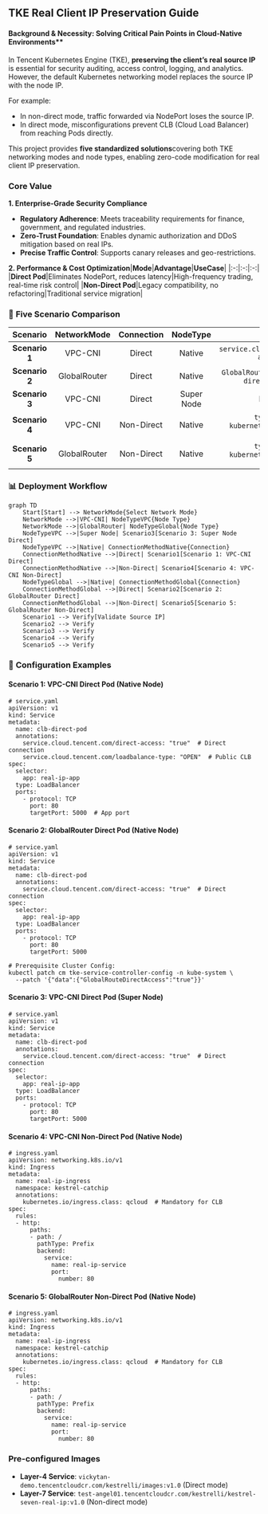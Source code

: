 ##  TKE Real Client IP Preservation Guide

#### **Background & Necessity: Solving Critical Pain Points in Cloud-Native Environments**​**​

In Tencent Kubernetes Engine (TKE), ​**preserving the client’s real source IP**​ is essential for security auditing, access control, logging, and analytics. However, the default Kubernetes networking model replaces the source IP with the node IP.

For example:
- In non-direct mode, traffic forwarded via NodePort loses the source IP.
-  In direct mode, misconfigurations prevent CLB (Cloud Load Balancer) from reaching Pods directly.

This project provides ​**five standardized solutions**​ covering both TKE networking modes and node types, enabling zero-code modification for real client IP preservation.

### **Core Value**

**1. Enterprise-Grade Security Compliance**​

- **Regulatory Adherence**: Meets traceability requirements for finance, government, and regulated industries.
- **Zero-Trust Foundation**: Enables dynamic authorization and DDoS mitigation based on real IPs.
- **Precise Traffic Control**: Supports canary releases and geo-restrictions.

**2. Performance & Cost Optimization**​
|​**Mode**​|​**Advantage**​|​**UseCase**​|
|:-:|:-:|:-:|
|​**Direct Pod**​|Eliminates NodePort, reduces latency|High-frequency trading, real-time risk control|
|​**Non-Direct Pod**​|Legacy compatibility, no refactoring|Traditional service migration|


### 🧩 ​**Five Scenario Comparison**​


|​**Scenario**​|​**NetworkMode**​|​**Connection**​|​**NodeType**​|​**KeyFeature**​|
|:-:|:-:|:-:|:-:|:-:|
|​**Scenario 1**​|VPC-CNI|Direct|Native|`service.cloud.tencent.com/direct-access: "true"`|
|​**Scenario 2**​|GlobalRouter|Direct|Native|`GlobalRouteDirectAccess="true"` + `direct-access: "true"`|
|​**Scenario 3**​|VPC-CNI|Direct|Super Node|Native support|
|​**Scenario 4**​|VPC-CNI|Non-Direct|Native|`type: NodePort` + `kubernetes.io/ingress.class: qcloud`|
|​**Scenario 5**​|GlobalRouter|Non-Direct|Native|`type: NodePort` + `kubernetes.io/ingress.class: qcloud`|

### 📊 ​**Deployment Workflow**​

```mermaid
graph TD  
    Start[Start] --> NetworkMode{Select Network Mode}  
    NetworkMode -->|VPC-CNI| NodeTypeVPC{Node Type}  
    NetworkMode -->|GlobalRouter| NodeTypeGlobal{Node Type}  
    NodeTypeVPC -->|Super Node| Scenario3[Scenario 3: Super Node Direct]  
    NodeTypeVPC -->|Native| ConnectionMethodNative{Connection}  
    ConnectionMethodNative -->|Direct| Scenario1[Scenario 1: VPC-CNI Direct]  
    ConnectionMethodNative -->|Non-Direct| Scenario4[Scenario 4: VPC-CNI Non-Direct]  
    NodeTypeGlobal -->|Native| ConnectionMethodGlobal{Connection}  
    ConnectionMethodGlobal -->|Direct| Scenario2[Scenario 2: GlobalRouter Direct]  
    ConnectionMethodGlobal -->|Non-Direct| Scenario5[Scenario 5: GlobalRouter Non-Direct]  
    Scenario1 --> Verify[Validate Source IP]  
    Scenario2 --> Verify  
    Scenario3 --> Verify  
    Scenario4 --> Verify  
    Scenario5 --> Verify  
```

### 🔧 ​**Configuration Examples**​
#### ​**Scenario 1: VPC-CNI Direct Pod (Native Node)​**​
```
# service.yaml  
apiVersion: v1  
kind: Service  
metadata:  
  name: clb-direct-pod  
  annotations:  
    service.cloud.tencent.com/direct-access: "true"  # Direct connection  
    service.cloud.tencent.com/loadbalance-type: "OPEN"  # Public CLB  
spec:  
  selector:  
    app: real-ip-app  
  type: LoadBalancer  
  ports:  
    - protocol: TCP  
      port: 80  
      targetPort: 5000  # App port  
```
#### **Scenario 2: GlobalRouter Direct Pod (Native Node)​**​
```
# service.yaml  
apiVersion: v1  
kind: Service  
metadata:  
  name: clb-direct-pod  
  annotations:  
    service.cloud.tencent.com/direct-access: "true"  # Direct connection  
spec:  
  selector:  
    app: real-ip-app  
  type: LoadBalancer  
  ports:  
    - protocol: TCP  
      port: 80  
      targetPort: 5000  
```
```
# Prerequisite Cluster Config:
kubectl patch cm tke-service-controller-config -n kube-system \  
  --patch '{"data":{"GlobalRouteDirectAccess":"true"}}'  
```
#### **Scenario 3: VPC-CNI Direct Pod (Super Node)​**​
```
# service.yaml  
apiVersion: v1  
kind: Service  
metadata:  
  name: clb-direct-pod  
  annotations:  
    service.cloud.tencent.com/direct-access: "true"  # Direct connection  
spec:  
  selector:  
    app: real-ip-app  
  type: LoadBalancer  
  ports:  
    - protocol: TCP  
      port: 80  
      targetPort: 5000  
```
#### **Scenario 4: VPC-CNI Non-Direct Pod (Native Node)​**​
```
# ingress.yaml  
apiVersion: networking.k8s.io/v1  
kind: Ingress  
metadata:  
  name: real-ip-ingress  
  namespace: kestrel-catchip  
  annotations:  
    kubernetes.io/ingress.class: qcloud  # Mandatory for CLB  
spec:  
  rules:  
  - http:  
      paths:  
      - path: /  
        pathType: Prefix  
        backend:  
          service:  
            name: real-ip-service  
            port:  
              number: 80  
```
#### **Scenario 5: GlobalRouter Non-Direct Pod (Native Node)​**​
```
# ingress.yaml  
apiVersion: networking.k8s.io/v1  
kind: Ingress  
metadata:  
  name: real-ip-ingress  
  namespace: kestrel-catchip  
  annotations:  
    kubernetes.io/ingress.class: qcloud  # Mandatory for CLB  
spec:  
  rules:  
  - http:  
      paths:  
      - path: /  
        pathType: Prefix  
        backend:  
          service:  
            name: real-ip-service  
            port:  
              number: 80  
```

### **Pre-configured Images**​
- **Layer-4 Service**: `vickytan-demo.tencentcloudcr.com/kestrelli/images:v1.0` (Direct mode)
- **Layer-7 Service**: `test-angel01.tencentcloudcr.com/kestrelli/kestrel-seven-real-ip:v1.0` (Non-direct mode)
